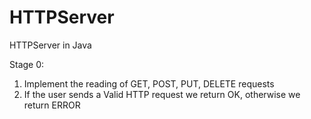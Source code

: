 # HTTPServer
HTTPServer in Java

Stage 0:
1. Implement the reading of GET, POST, PUT, DELETE requests
2. If the user sends a Valid HTTP request we return OK, otherwise we return ERROR

